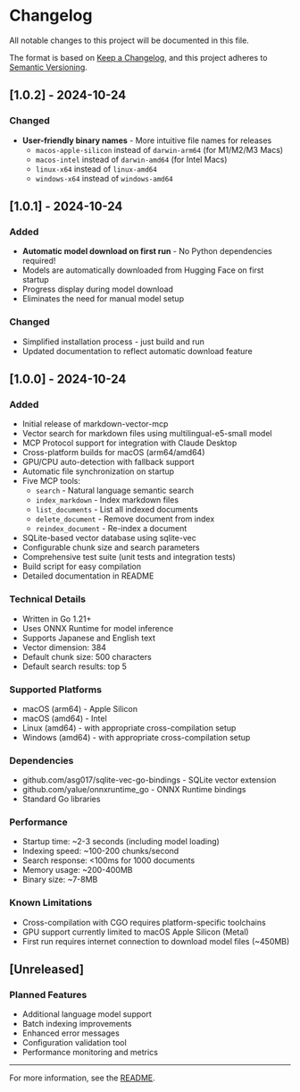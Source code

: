 # Changelog

All notable changes to this project will be documented in this file.

The format is based on [Keep a Changelog](https://keepachangelog.com/en/1.0.0/),
and this project adheres to [Semantic Versioning](https://semver.org/spec/v2.0.0.html).

## [1.0.2] - 2024-10-24

### Changed
- **User-friendly binary names** - More intuitive file names for releases
  - `macos-apple-silicon` instead of `darwin-arm64` (for M1/M2/M3 Macs)
  - `macos-intel` instead of `darwin-amd64` (for Intel Macs)
  - `linux-x64` instead of `linux-amd64`
  - `windows-x64` instead of `windows-amd64`

## [1.0.1] - 2024-10-24

### Added
- **Automatic model download on first run** - No Python dependencies required!
- Models are automatically downloaded from Hugging Face on first startup
- Progress display during model download
- Eliminates the need for manual model setup

### Changed
- Simplified installation process - just build and run
- Updated documentation to reflect automatic download feature

## [1.0.0] - 2024-10-24

### Added
- Initial release of markdown-vector-mcp
- Vector search for markdown files using multilingual-e5-small model
- MCP Protocol support for integration with Claude Desktop
- Cross-platform builds for macOS (arm64/amd64)
- GPU/CPU auto-detection with fallback support
- Automatic file synchronization on startup
- Five MCP tools:
  - `search` - Natural language semantic search
  - `index_markdown` - Index markdown files
  - `list_documents` - List all indexed documents
  - `delete_document` - Remove document from index
  - `reindex_document` - Re-index a document
- SQLite-based vector database using sqlite-vec
- Configurable chunk size and search parameters
- Comprehensive test suite (unit tests and integration tests)
- Build script for easy compilation
- Detailed documentation in README

### Technical Details
- Written in Go 1.21+
- Uses ONNX Runtime for model inference
- Supports Japanese and English text
- Vector dimension: 384
- Default chunk size: 500 characters
- Default search results: top 5

### Supported Platforms
- macOS (arm64) - Apple Silicon
- macOS (amd64) - Intel
- Linux (amd64) - with appropriate cross-compilation setup
- Windows (amd64) - with appropriate cross-compilation setup

### Dependencies
- github.com/asg017/sqlite-vec-go-bindings - SQLite vector extension
- github.com/yalue/onnxruntime_go - ONNX Runtime bindings
- Standard Go libraries

### Performance
- Startup time: ~2-3 seconds (including model loading)
- Indexing speed: ~100-200 chunks/second
- Search response: <100ms for 1000 documents
- Memory usage: ~200-400MB
- Binary size: ~7-8MB

### Known Limitations
- Cross-compilation with CGO requires platform-specific toolchains
- GPU support currently limited to macOS Apple Silicon (Metal)
- First run requires internet connection to download model files (~450MB)

## [Unreleased]

### Planned Features
- Additional language model support
- Batch indexing improvements
- Enhanced error messages
- Configuration validation tool
- Performance monitoring and metrics

---

For more information, see the [README](README.md).

